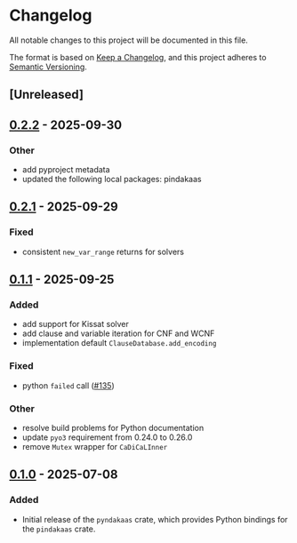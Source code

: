 # Changelog

All notable changes to this project will be documented in this file.

The format is based on [Keep a Changelog](https://keepachangelog.com/en/1.0.0/),
and this project adheres to [Semantic Versioning](https://semver.org/spec/v2.0.0.html).

## [Unreleased]

## [0.2.2](https://github.com/pindakaashq/pindakaas/compare/pyndakaas-v0.2.1...pyndakaas-v0.2.2) - 2025-09-30

### Other

- add pyproject metadata
- updated the following local packages: pindakaas

## [0.2.1](https://github.com/pindakaashq/pindakaas/compare/pyndakaas-v0.2.0...pyndakaas-v0.2.1) - 2025-09-29

### Fixed

- consistent `new_var_range` returns for solvers

## [0.1.1](https://github.com/pindakaashq/pindakaas/compare/pyndakaas-v0.1.0...pyndakaas-v0.1.1) - 2025-09-25

### Added

- add support for Kissat solver
- add clause and variable iteration for CNF and WCNF
- implementation default `ClauseDatabase.add_encoding`

### Fixed

- python `failed` call ([#135](https://github.com/pindakaashq/pindakaas/pull/135))

### Other

- resolve build problems for Python documentation
- update `pyo3` requirement from 0.24.0 to 0.26.0
- remove `Mutex` wrapper for `CaDiCaLInner`

## [0.1.0](https://github.com/pindakaashq/pindakaas/releases/tag/pyndakaas-v0.1.0) - 2025-07-08

### Added

- Initial release of the `pyndakaas` crate, which provides Python bindings
  for the `pindakaas` crate.
